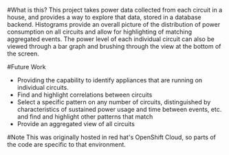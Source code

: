 #What is this?
This project takes power data collected from each circuit in a house, and provides a way to explore that data, stored in a database backend. Histograms provide an overall picture of the distribution of power consumption on all circuits and allow for highlighting of matching aggregated events. The power level of each individual circuit can also be viewed through a bar graph and brushing through the view at the bottom of the screen.

#Future Work
* Providing the capability to identify appliances that are running on individual circuits.
* Find and highlight correlations between circuits
* Select a specific pattern on any number of circuits, distinguished by characteristics of sustained power usage and time between events, etc. and find and highlight other patterns that match
* Provide an aggregated view of all circuits

#Note
This was originally hosted in red hat's OpenShift Cloud, so parts of the code are specific to that environment.
